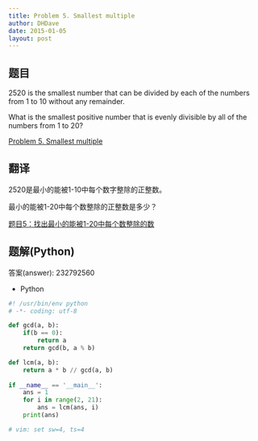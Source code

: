```yaml
---
title: Problem 5. Smallest multiple
author: DHDave
date: 2015-01-05
layout: post
---
```


## 题目
2520 is the smallest number that can be divided by each of the numbers from 1 to 10 without any remainder.

What is the smallest positive number that is evenly divisible by all of the numbers from 1 to 20?

[Problem 5. Smallest multiple](https://projecteuler.net/problem=5 "Problem 5")
<!--more-->
## 翻译
2520是最小的能被1-10中每个数字整除的正整数。

最小的能被1-20中每个数整除的正整数是多少？

[题目5：找出最小的能被1-20中每个数整除的数](http://pe.spiritzhang.com/index.php/2011-05-11-09-44-54/6-51-20 "题目5")

## 题解(Python)

答案(answer): 232792560

+ Python

```python
#! /usr/bin/env python
# -*- coding: utf-8

def gcd(a, b):
    if(b == 0):
        return a
    return gcd(b, a % b)

def lcm(a, b):
    return a * b // gcd(a, b)
                
if __name__ == '__main__':
    ans = 1
    for i in range(2, 21):
        ans = lcm(ans, i)
    print(ans)

# vim: set sw=4, ts=4
```

